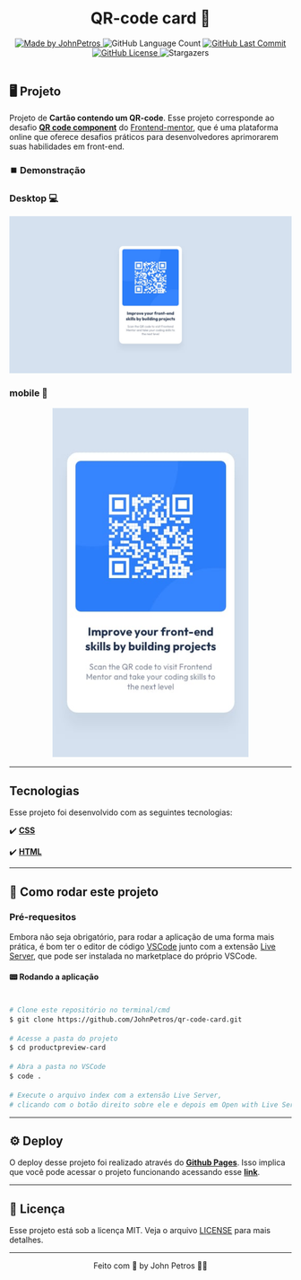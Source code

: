 <h1 align="center">
    QR-code card 📲
</h1>

<div align="center">
   <a href="https://github.com/JohnPetros">
      <img alt="Made by JohnPetros" src="https://img.shields.io/badge/made%20by-JohnPetros-blueviolet">
   </a>
   <img alt="GitHub Language Count" src="https://img.shields.io/github/languages/count/JohnPetros/qr-code-card">
   <a href="https://github.com/JohnPetros/qr-code-card/commits/main">
      <img alt="GitHub Last Commit" src="https://img.shields.io/github/last-commit/JohnPetros/qr-code-card">
   </a>
  </a>
   </a>
   <a href="https://github.com/JohnPetros/qr-code-card/blob/main/LICENSE.md">
      <img alt="GitHub License" src="https://img.shields.io/github/license/JohnPetros/qr-code-card">
   </a>
    <img alt="Stargazers" src="https://img.shields.io/github/stars/JohnPetros/qr-code-card?style=social">
</div>

<br>

## 🖥️ Projeto

Projeto de **Cartão contendo um QR-code**. Esse projeto corresponde ao desafio [**QR code component**](https://www.frontendmentor.io/challenges/qr-code-component-iux_sIO_H) do [Frontend-mentor](https://www.frontendmentor.io/), que é uma plataforma online que oferece desafios práticos para desenvolvedores aprimorarem suas habilidades em front-end.

### ⏹️ Demonstração

### Desktop 💻

<div align="center">
  <img width="750" alt="Imagem de demonstração do projeto versão desktop" src="./design/desktop-design.jpg" />
</div>

### mobile 📱

<div align="center">
  <img width="350" alt="Imagem de demonstração do projeto versão mobile" src="./design/mobile-design.jpg" />
</div>

---

## Tecnologias

Esse projeto foi desenvolvido com as seguintes tecnologias:

✔️ **[CSS](https://developer.mozilla.org/pt-BR/docs/Web/CSS)**

✔️ **[HTML](https://developer.mozilla.org/pt-BR/docs/Web/HTML)**

---

## 🚀 Como rodar este projeto

### Pré-requesitos

Embora não seja obrigatório, para rodar a aplicação de uma forma mais prática, é bom ter o editor de código [VSCode](https://code.visualstudio.com/) junto com a extensão [Live Server](https://marketplace.visualstudio.com/items?itemName=ritwickdey.LiveServer), que pode ser instalada no marketplace do próprio VSCode.

#### 📟 Rodando a aplicação

```bash

# Clone este repositório no terminal/cmd
$ git clone https://github.com/JohnPetros/qr-code-card.git

# Acesse a pasta do projeto
$ cd productpreview-card

# Abra a pasta no VSCode
$ code .

# Execute o arquivo index com a extensão Live Server,
# clicando com o botão direito sobre ele e depois em Open with Live Server

```

---

## ⚙️ Deploy

O deploy desse projeto foi realizado através do **[Github Pages](https://pages.github.com/)**. Isso implica que você pode acessar o projeto funcionando acessando esse **[link](https://johnpetros.github.io/qr-code-card/)**.

---

## 📝 Licença

Esse projeto está sob a licença MIT. Veja o arquivo [LICENSE](LICENSE) para mais detalhes.

---

<p align="center">
   Feito com 💜 by John Petros 👋🏻
</p>
